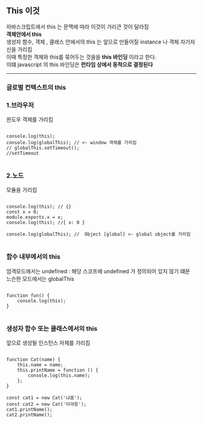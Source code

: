 ## This 이것
자바스크립트에서 this 는 문맥에 따라 이것이 가리큰 것이 달라짐   
**객체안에서 this**   
생성자 함수, 객체 , 클래스 안에서의 this 는 앞으로 만들어질 instance 나 객체 자기자신을 가리킴   
이때 특정한 객체와 this를 묶어두는 것을을 **this 바인딩** 이라고 한다.   
이떄 javascript 의 this 바인딩은 **런타임 상에서 동적으로 결정된다**
***
###  글로벌 컨텍스트의 this
### 1.브라우저
윈도우 객체를 가리킴
<pre>
<code>
console.log(this);
console.log(globalThis); // <- window 객체를 가리킴
// globalThis.setTimeout();
//setTimeout
</code>
</pre>
### 2.노드
모듈을 가리킴
<pre>
<code>
console.log(this); // {}
const x = 0;
module.exports.x = x;
console.log(this); //{ x: 0 }

console.log(globalThis); //  Object [global] <- global object를 가리킴
</code>
</pre>
### 함수 내부에서의 this
엄격모드에서는 undefined : 해당 스코프에 undefined 가 정의되어 있지 않기 떄문   
느슨한 모드에서는 globalThis
<pre>
<code>
function fun() {
    console.log(this);
}
</code>
</pre>
### 생성자 함수 또는 클래스에서의 this 
앞으로 생성될 인스턴스 자체를 가리킴
<pre>
<code>
function Cat(name) {
    this.name = name;
    this.printName = function () {
        console.log(this.name);
    };
}

const cat1 = new Cat('냐옴');
const cat2 = new Cat('미야옹');
cat1.printName();
cat2.printName();
</code>
</pre>
